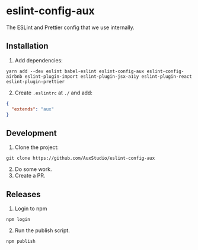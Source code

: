 # eslint-config-aux

The ESLint and Prettier config that we use internally.

## Installation

1. Add dependencies:

```
yarn add --dev eslint babel-eslint eslint-config-aux eslint-config-airbnb eslint-plugin-import eslint-plugin-jsx-a11y eslint-plugin-react eslint-plugin-prettier
```

2. Create `.eslintrc` at `./` and add:

```json
{
  "extends": "aux"
}
```

## Development

1. Clone the project:

```
git clone https://github.com/AuxStudio/eslint-config-aux
```

2. Do some work.
3. Create a PR.

## Releases

1. Login to npm

```
npm login
```

2. Run the publish script.

```
npm publish
```

